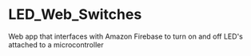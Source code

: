 # LED_Web_Switches
Web app that interfaces with Amazon Firebase to turn on and off LED's attached to a microcontroller
